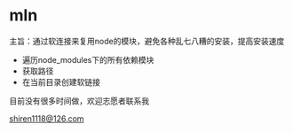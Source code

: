 # mln

主旨：通过软连接来复用node的模块，避免各种乱七八糟的安装，提高安装速度

- 遍历node_modules下的所有依赖模块
- 获取路径
- 在当前目录创建软链接

目前没有很多时间做，欢迎志愿者联系我

shiren1118@126.com 